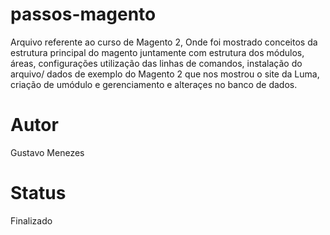 # passos-magento

Arquivo referente ao curso de Magento 2, Onde foi mostrado conceitos da estrutura principal do magento juntamente com estrutura dos módulos, áreas, configurações utilização das linhas de comandos, instalação do arquivo/ dados de exemplo do Magento 2 que nos mostrou o site da Luma, criação de umódulo e gerenciamento e alteraçes no banco de dados.

# Autor 

Gustavo Menezes

# Status

Finalizado
